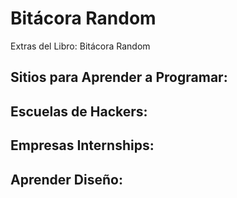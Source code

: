 # Bitácora Random
Extras del Libro: Bitácora Random

## Sitios para Aprender a Programar:

## Escuelas de Hackers:

## Empresas Internships:

## Aprender Diseño:





